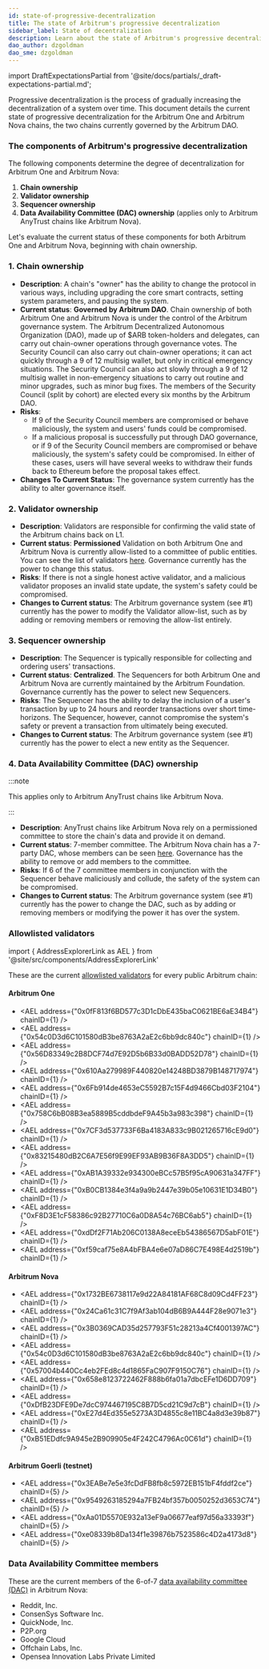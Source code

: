 ```yaml
---
id: state-of-progressive-decentralization
title: The state of Arbitrum's progressive decentralization
sidebar_label: State of decentralization
description: Learn about the state of Arbitrum's progressive decentralization.
dao_author: dzgoldman
dao_sme: dzgoldman
---
```


import DraftExpectationsPartial from '@site/docs/partials/\_draft-expectations-partial.md';

<DraftExpectationsPartial />

<a data-quicklook-from='progressive-decentralization'>Progressive decentralization</a> is the process of gradually increasing the decentralization of a system over time. This document details the current state of progressive decentralization for the <a data-quicklook-from='arbitrum-one'>Arbitrum One</a> and <a data-quicklook-from='arbitrum-nova'>Arbitrum Nova</a> chains, the two chains currently governed by the <a data-quicklook-from='arbitrum-dao'>Arbitrum DAO</a>.

### The components of Arbitrum's progressive decentralization

The following components determine the degree of decentralization for Arbitrum One and Arbitrum Nova:

1. **Chain ownership**
2. **Validator ownership**
3. **Sequencer ownership**
4. **Data Availability Committee (DAC) ownership** (applies only to <a data-quicklook-from='arbitrum-anytrust-protocol'>Arbitrum AnyTrust</a> chains like Arbitrum Nova).

Let's evaluate the current status of these components for both Arbitrum One and Arbitrum Nova, beginning with <a data-quicklook-from='arbitrum-chain-owner'>chain ownership</a>.

### 1. Chain ownership

- **Description**: A chain's "owner" has the ability to change the protocol in various ways, including upgrading the core smart contracts, setting system parameters, and pausing the system.
- **Current status**: **Governed by Arbitrum DAO**. Chain ownership of both Arbitrum One and Arbitrum Nova is under the control of the Arbitrum governance system. The Arbitrum Decentralized Autonomous Organization (DAO), made up of <a data-quicklook-from='arb'>$ARB</a> token-holders and <a data-quicklook-from='delegate'>delegates</a>, can carry out chain-owner operations through governance votes. The <a data-quicklook-from='security-council'>Security Council </a> can also carry out chain-owner operations; it can act quickly through a 9 of 12 <a data-quicklook-from='multisignature-wallet'>multisig wallet</a>, but only in critical emergency situations. The Security Council can also act slowly through a 9 of 12 multisig wallet in non-emergency situations to carry out routine and minor upgrades, such as minor bug fixes. The members of the Security Council (split by cohort) are <a data-quicklook-from='security-council-election'>elected</a> every six months by the Arbitrum DAO.
- **Risks**:
  - If 9 of the Security Council members are compromised or behave maliciously, the system and users' funds could be compromised.
  - If a malicious proposal is successfully put through DAO governance, or if 9 of the Security Council members are compromised or behave maliciously, the system's safety could be compromised. In either of these cases, users will have several weeks to withdraw their funds back to Ethereum before the proposal takes effect.
- **Changes To Current Status**: The governance system currently has the ability to alter governance itself.

### 2. Validator ownership

- **Description**: Validators are responsible for confirming the valid state of the <a data-quicklook-from='arbitrum-chain'>Arbitrum chains</a> back on L1.
- **Current status**: **Permissioned** Validation on both Arbitrum One and Arbitrum Nova is currently allow-listed to a committee of public entities. You can see the list of validators [here](#allowlisted-validators). Governance currently has the power to change this status.
- **Risks**: If there is not a single honest active validator, and a malicious validator proposes an invalid state update, the system's safety could be compromised.
- **Changes to Current status**: The Arbitrum governance system (see #1) currently has the power to modify the Validator allow-list, such as by adding or removing members or removing the allow-list entirely.

### 3. Sequencer ownership

- **Description**: The Sequencer is typically responsible for collecting and ordering users' transactions.
- **Current status**: **Centralized**. The Sequencers for both Arbitrum One and Arbitrum Nova are currently maintained by the Arbitrum Foundation. Governance currently has the power to select new Sequencers.
- **Risks**: The Sequencer has the ability to delay the inclusion of a user's transaction by up to 24 hours and reorder transactions over short time-horizons. The Sequencer, however, cannot compromise the system's safety or prevent a transaction from ultimately being executed.
- **Changes to Current status**: The Arbitrum governance system (see #1) currently has the power to elect a new entity as the Sequencer.

### 4. Data Availability Committee (DAC) ownership

:::note

This applies only to Arbitrum AnyTrust chains like Arbitrum Nova.

:::

- **Description**: AnyTrust chains like Arbitrum Nova rely on a permissioned committee to store the chain's data and provide it on demand.
- **Current status**: 7-member committee. The Arbitrum Nova chain has a 7-party DAC, whose members can be seen [here](#data-availability-committee-members). Governance has the ability to remove or add members to the committee.
- **Risks**: If 6 of the 7 committee members in conjunction with the Sequencer behave maliciously and collude, the safety of the system can be compromised.
- **Changes to Current status**: The Arbitrum governance system (see #1) currently has the power to change the DAC, such as by adding or removing members or modifying the power it has over the system.

### Allowlisted validators

import { AddressExplorerLink as AEL } from '@site/src/components/AddressExplorerLink'

These are the current [allowlisted validators](#2-validator-ownership) for every public Arbitrum chain:

#### Arbitrum One

- <AEL address={"0x0fF813f6BD577c3D1cDbE435baC0621BE6aE34B4"} chainID={1} />
- <AEL address={"0x54c0D3d6C101580dB3be8763A2aE2c6bb9dc840c"} chainID={1} />
- <AEL address={"0x56D83349c2B8DCF74d7E92D5b6B33d0BADD52D78"} chainID={1} />
- <AEL address={"0x610Aa279989F440820e14248BD3879B148717974"} chainID={1} />
- <AEL address={"0x6Fb914de4653eC5592B7c15F4d9466Cbd03F2104"} chainID={1} />
- <AEL address={"0x758C6bB08B3ea5889B5cddbdeF9A45b3a983c398"} chainID={1} />
- <AEL address={"0x7CF3d537733F6Ba4183A833c9B021265716cE9d0"} chainID={1} />
- <AEL address={"0x83215480dB2C6A7E56f9E99EF93AB9B36F8A3DD5"} chainID={1} />
- <AEL address={"0xAB1A39332e934300eBCc57B5f95cA90631a347FF"} chainID={1} />
- <AEL address={"0xB0CB1384e3f4a9a9b2447e39b05e10631E1D34B0"} chainID={1} />
- <AEL address={"0xF8D3E1cF58386c92B27710C6a0D8A54c76BC6ab5"} chainID={1} />
- <AEL address={"0xdDf2F71Ab206C0138A8eceEb54386567D5abF01E"} chainID={1} />
- <AEL address={"0xf59caf75e8A4bFBA4e6e07aD86C7E498E4d2519b"} chainID={1} />

#### Arbitrum Nova

- <AEL address={"0x1732BE6738117e9d22A84181AF68C8d09Cd4FF23"} chainID={1} />
- <AEL address={"0x24Ca61c31C7f9Af3ab104dB6B9A444F28e9071e3"} chainID={1} />
- <AEL address={"0x3B0369CAD35d257793F51c28213a4Cf4001397AC"} chainID={1} />
- <AEL address={"0x54c0D3d6C101580dB3be8763A2aE2c6bb9dc840c"} chainID={1} />
- <AEL address={"0x57004b440Cc4eb2FEd8c4d1865FaC907F9150C76"} chainID={1} />
- <AEL address={"0x658e8123722462F888b6fa01a7dbcEFe1D6DD709"} chainID={1} />
- <AEL address={"0xDfB23DFE9De7dcC974467195C8B7D5cd21C9d7cB"} chainID={1} />
- <AEL address={"0xE27d4Ed355e5273A3D4855c8e11BC4a8d3e39b87"} chainID={1} />
- <AEL address={"0xB51EDdfc9A945e2B909905e4F242C4796Ac0C61d"} chainID={1} />

#### Arbitrum Goerli (testnet)

- <AEL address={"0x3EABe7e5e3fcDdFB8fb8c5972EB151bF4fddf2ce"} chainID={5} />
- <AEL address={"0x9549263185294a7FB24bf357b0050252d3653C74"} chainID={5} />
- <AEL address={"0xAa01D5570E932a13eF9a06677eaf97d56a33393f"} chainID={5} />
- <AEL address={"0xe08339b8Da134f1e39876b7523586c4D2a4173d8"} chainID={5} />

### Data Availability Committee members

These are the current members of the 6-of-7 [data availability committee (DAC)](#4-data-availability-committee-dac-ownership) in Arbitrum Nova:

- Reddit, Inc.
- ConsenSys Software Inc.
- QuickNode, Inc.
- P2P.org
- Google Cloud
- Offchain Labs, Inc.
- Opensea Innovation Labs Private Limited
